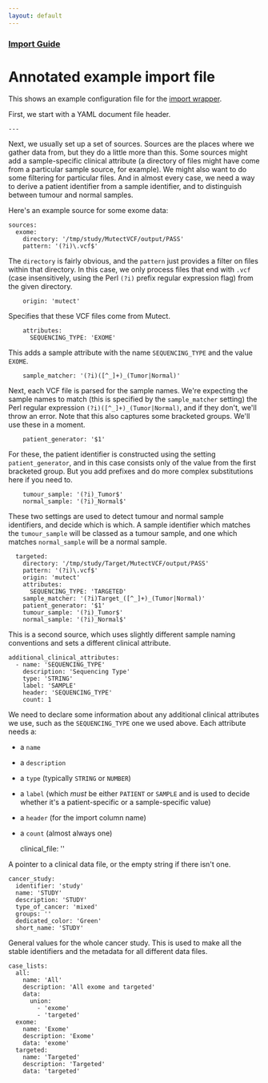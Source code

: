 ```yaml
---
layout: default
---
```


### [Import Guide](import-guide.html)

# Annotated example import file

This shows an example configuration file for the [import wrapper](import-wrapper.html).

First, we start with a YAML document file header.

    ---

Next, we usually set up a set of sources. Sources are the places where we gather data from, but they do a little more than this. Some sources might add a sample-specific clinical attribute (a directory of files might have come from a particular sample source, for example). We might also want to do some filtering for particular files. And in almost every case, we need a way to derive a patient identifier from a sample identifier, and to distinguish between tumour and normal samples.

Here's an example source for some exome data:

    sources:
      exome:
        directory: '/tmp/study/MutectVCF/output/PASS'
        pattern: '(?i)\.vcf$'

The `directory` is fairly obvious, and the `pattern` just provides a filter on files within that directory. In this case, we only process files that end with `.vcf` (case insensitively, using the Perl `(?i)` prefix regular expression flag) from the given directory.

        origin: 'mutect'

Specifies that these VCF files come from Mutect.

        attributes:
          SEQUENCING_TYPE: 'EXOME'

This adds a sample attribute with the name `SEQUENCING_TYPE` and the value `EXOME`.

        sample_matcher: '(?i)([^_]+)_(Tumor|Normal)'

Next, each VCF file is parsed for the sample names. We're expecting the sample names to match (this is specified by the `sample_matcher` setting) the Perl regular expression `(?i)([^_]+)_(Tumor|Normal)`, and if they don't, we'll throw an error. Note that this also captures some bracketed groups. We'll use these in a moment.

        patient_generator: '$1'

For these, the patient identifier is constructed using the setting `patient_generator`, and in this case consists only of the value from the first bracketed group. But you add prefixes and do more complex substitutions here if you need to.

        tumour_sample: '(?i)_Tumor$'
        normal_sample: '(?i)_Normal$'

These two settings are used to detect tumour and normal sample identifiers, and decide which is which. A sample identifier which matches the `tumour_sample` will be classed as a tumour sample, and one which matches `normal_sample` will be a normal sample.

      targeted:
        directory: '/tmp/study/Target/MutectVCF/output/PASS'
        pattern: '(?i)\.vcf$'
        origin: 'mutect'
        attributes:
          SEQUENCING_TYPE: 'TARGETED'
        sample_matcher: '(?i)Target_([^_]+)_(Tumor|Normal)'
        patient_generator: '$1'
        tumour_sample: '(?i)_Tumor$'
        normal_sample: '(?i)_Normal$'

This is a second source, which uses slightly different sample naming conventions and sets a different clinical attribute.

    additional_clinical_attributes:
      - name: 'SEQUENCING_TYPE'
        description: 'Sequencing Type'
        type: 'STRING'
        label: 'SAMPLE'
        header: 'SEQUENCING_TYPE'
        count: 1

We need to declare some information about any additional clinical attributes we use, such as the `SEQUENCING_TYPE` one we used above. Each attribute needs a:

 * a `name`
 * a `description`
 * a `type` (typically `STRING` or `NUMBER`)
 * a `label` (which *must* be either `PATIENT` or `SAMPLE` and is used to decide whether it's a patient-specific or a sample-specific value)
 * a `header` (for the import column name)
 * a `count` (almost always one)

    clinical_file: ''

A pointer to a clinical data file, or the empty string if there isn't one.

    cancer_study:
      identifier: 'study'
      name: 'STUDY'
      description: 'STUDY'
      type_of_cancer: 'mixed'
      groups: ''
      dedicated_color: 'Green'
      short_name: 'STUDY'

General values for the whole cancer study. This is used to make all the stable identifiers and the metadata for all different data files.

    case_lists:
      all:
        name: 'All'
        description: 'All exome and targeted'
        data:
          union:
            - 'exome'
            - 'targeted'
      exome:
        name: 'Exome'
        description: 'Exome'
        data: 'exome'
      targeted:
        name: 'Targeted'
        description: 'Targeted'
        data: 'targeted'
